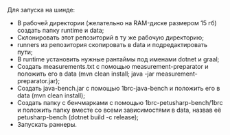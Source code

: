 Для запуска на шинде:
- В рабочей директории (желательно на RAM-диске размером 15 гб) создать папку runtime и data;
- Склонировать этот репозиторий в ту же рабочую директорию;
- runners из репозитория скопировать в data и подредактировать пути;
- В runtime установить нужные рантаймы под именами dotnet и graal;
- Создать measurements.txt с помощью measurement-preparator и положить его в data (mvn clean install; java -jar measurement-preparator.jar);
- Создать java-bench.jar с помощью 1brc-java-bench и положить его в data (mvn clean install);
- Создать папку с бенчмарками с помощью 1brc-petusharp-bench/1brc и положить папку вместе со всеми зависимостями в data, назвав её petusharp-bench (dotnet build -c release);
- Запускать раннеры.
